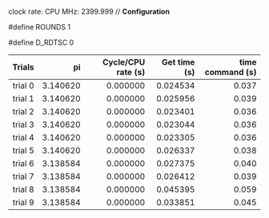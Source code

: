 clock rate:
CPU MHz:             2399.999
// **Configuration**

#define ROUNDS 1

#define D_RDTSC 0

| Trials | pi | Cycle/CPU rate (s) | Get time (s) | time command (s) |
|-:|-:|-:|-:|-:|
| trial 0 |  3.140620 | 0.000000 | 0.024534 | 0.037 |
| trial 1 |  3.140620 | 0.000000 | 0.025956 | 0.039 |
| trial 2 |  3.140620 | 0.000000 | 0.023401 | 0.036 |
| trial 3 |  3.140620 | 0.000000 | 0.023044 | 0.036 |
| trial 4 |  3.140620 | 0.000000 | 0.023305 | 0.036 |
| trial 5 |  3.140620 | 0.000000 | 0.026337 | 0.038 |
| trial 6 |  3.138584 | 0.000000 | 0.027375 | 0.040 |
| trial 7 |  3.138584 | 0.000000 | 0.026412 | 0.039 |
| trial 8 |  3.138584 | 0.000000 | 0.045395 | 0.059 |
| trial 9 |  3.138584 | 0.000000 | 0.033851 | 0.045 |
